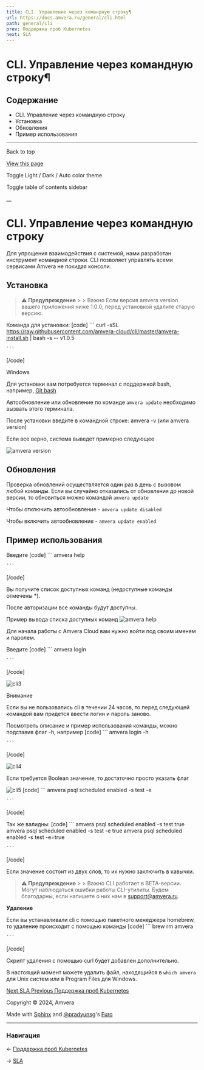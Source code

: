 ```yaml
---
title: CLI. Управление через командную строку¶
url: https://docs.amvera.ru/general/cli.html
path: general/cli
prev: Поддержка проб Kubernetes
next: SLA
---
```


# CLI. Управление через командную строку¶

## Содержание

- CLI. Управление через командную строку
- Установка
- Обновления
- Пример использования

---

Back to top

[ View this page ](<../_sources/general/cli.md.txt> "View this page")

Toggle Light / Dark / Auto color theme

Toggle table of contents sidebar

__

# CLI. Управление через командную строку

Для упрощения взаимодействия с системой, нами разработан инструмент командной строки. CLI позволяет управлять всеми сервисами Amvera не покидая консоли.

## Установка

> **⚠️ Предупреждение** > > Важно Если версия amvera version вашего приложения ниже 1.0.0, перед установкой удалите старую версию. 

Команда для установки:
[code] 
    ```
    curl -sSL https://raw.githubusercontent.com/amvera-cloud/cli/master/amvera-install.sh | bash -s -- v1.0.5
    
    ```
    
[/code]

Windows

Для установки вам потребуется терминал с поддержкой bash, например, [Git bash](<https://git-scm.com/downloads/win>)

Автообновление или обновление по команде ``amvera update`` необходимо вызвать этого терминала.

  

После установки введите в командной строке: amvera -v (или amvera version)

Если все верно, cистема выведет примерно следующее

![amvera version](images/cli-version.png)

## Обновления

Проверка обновлений осуществляется один раз в день с вызовом любой команды. Если вы случайно отказались от обновления до новой версии, то обновиться можно командой ``amvera update``

Чтобы отключить автообновление - ``amvera update disabled``

Чтобы включить автообновление - ``amvera update enabled``

## Пример использования

Введите
[code] 
    ```
    amvera help 
    
    ```
    
[/code]

Вы получите список доступных команд (недоступные команды отмечены *).

После авторизации все команды будут доступны.

Пример вывода списка доступных команд ![amvera help](images/cli-help.png)

Для начала работы с Amvera Сloud вам нужно войти под своим именем и паролем.

Введите
[code] 
    ```
    amvera login
    
    ```
    
[/code]

![cli3](images/cli-login.png)

Внимание

Если вы не пользовались cli в течении 24 часов, то перед следующей командой вам придется ввести логин и пароль заново.

Посмотреть описание и пример использования команды, можно подставив флаг -h, например
[code] 
    ```
    amvera login -h
    
    ```
    
[/code]

![cli4](images/cli-help-flag.png)

Если требуется Boolean значение, то достаточно просто указать флаг

![cli5](images/cli-boolean.png)
[code] 
    ```
    amvera psql scheduled enabled -s test -e
    
    ```
    
[/code]

Так же валидны:
[code] 
    ```
    amvera psql scheduled enabled -s test true
    amvera psql scheduled enabled -s test -e true
    amvera psql scheduled enabled -s test -e=true
    
    ```
    
[/code]

Если значение состоит из двух слов, то их нужно заключить в кавычки.

> **⚠️ Предупреждение** > > Важно CLI работает в BETA-версии. Могут наблюдаться ошибки работы CLI-утилиты. Будем благодарны, если напишете о них нам в support@amvera.ru. 

**Удаление**

Если вы устанавливали cli с помощью пакетного менеджера homebrew, то удаление происходит с помощью команды
[code] 
    ```
    brew rm amvera
    
    ```
    
[/code]

Скрипт удаления с помощью curl будет добавлен дополнительно.

В настоящий момент можете удалить файл, находящийся в ``which amvera`` для Unix систем или в Program Files для Windows.

[ Next SLA ](<sla.html>) [ Previous Поддержка проб Kubernetes ](<k8sprobe.html>)

Copyright © 2024, Amvera 

Made with [Sphinx](<https://www.sphinx-doc.org/>) and [@pradyunsg](<https://pradyunsg.me>)'s [Furo](<https://github.com/pradyunsg/furo>)


---

### Навигация

← [Поддержка проб Kubernetes](https://docs.amvera.ru/k8sprobe.html)

→ [SLA](https://docs.amvera.ru/sla.html)
